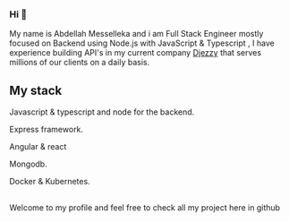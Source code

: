 ### Hi  👋

My name is Abdellah Messelleka and  i am Full Stack Engineer  mostly focused on  Backend using Node.js with JavaScript & Typescript , I have experience building API's in my current company [Djezzy](http://www.djezzy.dz/) that serves millions of our clients on a daily basis.

##  My stack 

Javascript & typescript and node for the backend. 

Express framework.

Angular & react

Mongodb.

Docker & Kubernetes.

##

Welcome to my profile and feel free to check all my project here in github

